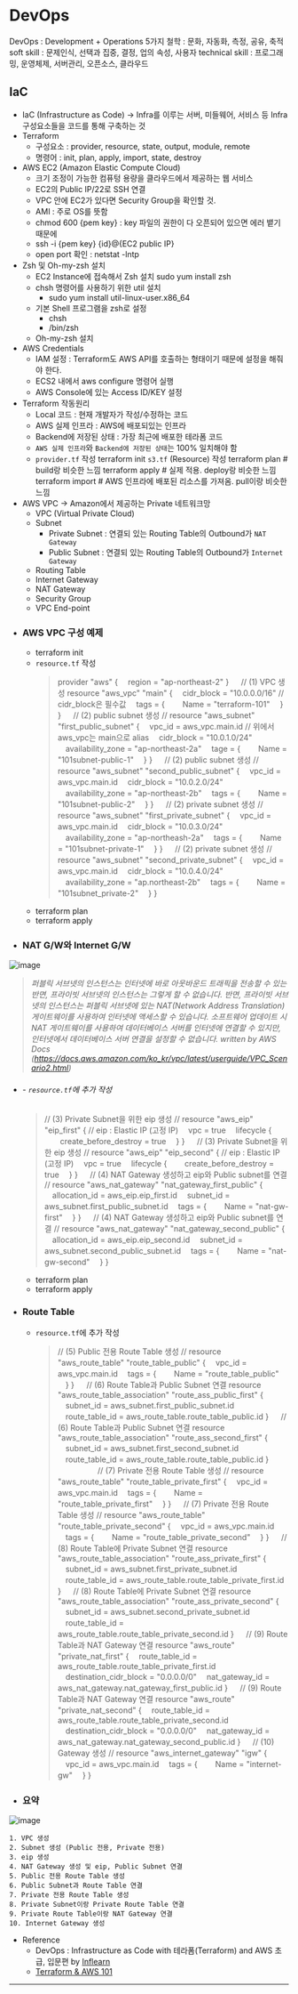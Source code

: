 DevOps
===
DevOps : Development + Operations
5가지 철학 : 문화, 자동화, 측정, 공유, 축적
soft skill : 문제인식, 선택과 집중, 결정, 업의 속성, 사용자
technical skill : 프로그래밍, 운영체제, 서버관리, 오픈소스, 클라우드

## IaC
- IaC (Infrastructure as Code)
→ Infra를 이루는 서버, 미들웨어, 서비스 등 Infra 구성요소들을 코드를 통해 구축하는 것
- Terraform
  - 구성요소 : provider, resource, state, output, module, remote
  - 명령어 : init, plan, apply, import, state, destroy
- AWS EC2 (Amazon Elastic Compute Cloud)
  - 크기 조정이 가능한 컴퓨텅 용량을 클라우드에서 제공하는 웹 서비스
  - EC2의 Public IP/22로 SSH 연결
  - VPC 안에 EC2가 있다면 Security Group을 확인할 것.
  - AMI : 주로 OS를 뜻함
  - chmod 600 {pem key} : key 파일의 권한이 다 오픈되어 있으면 에러 뱉기 때문에
  - ssh -i {pem key} {id}@{EC2 public IP}
  - open port 확인 : netstat -lntp
- Zsh 및 Oh-my-zsh 설치
  - EC2 Instance에 접속해서 Zsh 설치
    sudo yum install zsh
   - chsh 명령어를 사용하기 위한 util 설치
     - sudo yum install util-linux-user.x86_64
   - 기본 Shell 프로그램을 zsh로 설정
     - chsh
     - /bin/zsh
  - Oh-my-zsh 설치
- AWS Credentials
  - IAM 설정 : Terraform도 AWS API를 호출하는 형태이기 때문에 설정을 해줘야 한다.
  - ECS2 내에서 aws configure 명령어 실행
  - AWS Console에 있는 Access ID/KEY 설정
- Terraform 작동원리
  - Local 코드 : 현재 개발자가 작성/수정하는 코드
  - AWS 실제 인프라 : AWS에 배포되있는 인프라
  - Backend에 저장된 상태 : 가장 최근에 배포한 테라폼 코드
  - `AWS 실제 인프라`와 `Backend에 저장된 상태`는 100% 일치해야 함
  - `provider.tf` 작성
    terraform init
    `s3.tf` (Resource) 작성
    terraform plan # build랑 비슷한 느낌
    terraform apply # 실제 적용. deploy랑 비슷한 느낌
    terraform import # AWS 인프라에 배포된 리소스를 가져옴. pull이랑 비슷한 느낌
- AWS VPC
  → Amazon에서 제공하는 Private 네트워크망
  - VPC (Virtual Private Cloud)
  - Subnet
    - Private Subnet : 연결되 있는 Routing Table의 Outbound가 `NAT Gateway`
    - Public Subnet : 연결되 있는 Routing Table의 Outbound가 `Internet Gateway`
  - Routing Table
  - Internet Gateway
  - NAT Gateway
  - Security Group
  - VPC End-point
- ### AWS VPC 구성 예제
  - terraform init
  - `resource.tf` 작성
    > provider "aws" {
    　region = "ap-northeast-2"
    }
    　
    // (1) VPC 생성
    resource "aws_vpc" "main" {
    　cidr_block = "10.0.0.0/16"  // cidr_block은 필수값
    　tags = {
    　　Name = "terraform-101"
    　}
    }
    　
    // (2) public subnet 생성 //
    resource "aws_subnet" "first_public_subnet" {
    　vpc_id = aws_vpc.main.id  // 위에서 aws_vpc는 main으로 alias
    　cidr_block = "10.0.1.0/24"
    　availability_zone = "ap-northeast-2a"
    　tage = {
    　　Name = "101subnet-public-1"
    　}
    }
    　
    // (2) public subnet 생성 //
    resource "aws_subnet" "second_public_subnet" {
    　vpc_id = aws_vpc.main.id
    　cidr_block = "10.0.2.0/24"
    　availability_zone = "ap-northeast-2b"
    　tags = {
    　　Name = "101subnet-public-2"
    　}
    }
    　
    // (2) private subnet 생성 //
    resource "aws_subnet" "first_private_subnet" {
    　vpc_id = aws_vpc.main.id
    　cidr_block = "10.0.3.0/24"
    　availability_zone = "ap-northeash-2a"
    　tags = {
    　　Name = "101subnet-private-1"
    　}
    }
    　
    // (2) private subnet 생성 //
    resource "aws_subnet" "second_private_subnet" {
    　vpc_id = aws_vpc.main.id
    　cidr_block = "10.0.4.0/24"
    　availability_zone = "ap.northeast-2b"
    　tags = {
    　　Name = "101subnet_private-2"
    　}
    }
  - terraform plan
  - terraform apply
- ### NAT G/W와 Internet G/W
![image](https://user-images.githubusercontent.com/21374902/148865682-993fd4d1-cb92-4216-8090-d08270804de6.png)
>_퍼블릭 서브넷의 인스턴스는 인터넷에 바로 아웃바운드 트래픽을 전송할 수 있는 반면, 프라이빗 서브넷의 인스턴스는 그렇게 할 수 없습니다. 반면, 프라이빗 서브넷의 인스턴스는 퍼블릭 서브넷에 있는 NAT(Network Address Translation) 게이트웨이를 사용하여 인터넷에 액세스할 수 있습니다. 소프트웨어 업데이트 시 NAT 게이트웨이를 사용하여 데이터베이스 서버를 인터넷에 연결할 수 있지만, 인터넷에서 데이터베이스 서버 연결을 설정할 수 없습니다. written by AWS Docs (https://docs.aws.amazon.com/ko_kr/vpc/latest/userguide/VPC_Scenario2.html)_
  - ###### - `resource.tf`에 추가 작성
      >// (3) Private Subnet을 위한 eip 생성 //
      resource "aws_eip" "eip_first" {  // eip : Elastic IP (고정 IP)
      　vpc = true
      　lifecycle {
      　　create_before_destroy = true
      　}
      }
      　
      // (3) Private Subnet을 위한 eip 생성 //
      resource "aws_eip" "eip_second" {  // eip : Elastic IP (고정 IP)
      　vpc = true
      　lifecycle {
      　　create_before_destroy = true
      　}
      }
      　
      // (4) NAT Gateway 생성하고 eip와 Public subnet를 연결 //
      resource "aws_nat_gateway" "nat_gateway_first_public" {
      　allocation_id = aws_eip.eip_first.id
      　subnet_id = aws_subnet.first_public_subnet.id
      　tags = {
      　　Name = "nat-gw-first"
      　}
      }
      　
      // (4) NAT Gateway 생성하고 eip와 Public subnet를 연결 //
      resource "aws_nat_gateway" "nat_gateway_second_public" {
      　allocation_id = aws_eip.eip_second.id
      　subnet_id = aws_subnet.second_public_subnet.id
      　tags = {
      　　Name = "nat-gw-second"
      　}
      }
    - terraform plan
    - terraform apply
- ### Route Table
  - `resource.tf`에 추가 작성
    > // (5) Public 전용 Route Table 생성 //
    resource "aws_route_table" "route_table_public" {
    　vpc_id = aws_vpc.main.id
    　tags = {
    　　Name = "route_table_public"
    　}
    }
    　
    // (6) Route Table과 Public Subnet 연결
    resource "aws_route_table_association" "route_ass_public_first" {
    　subnet_id = aws_subnet.first_public_subnet.id
    　route_table_id = aws_route_table.route_table_public.id
    }
    　
    // (6) Route Table과 Public Subnet 연결
    resource "aws_route_table_association" "route_ass_second_first" {
    　subnet_id      = aws_subnet.first_second_subnet.id
    　route_table_id = aws_route_table.route_table_public.id
    }
    　
    　
    　
    　
    // (7) Private 전용 Route Table 생성 //
    resource "aws_route_table" "route_table_private_first" {
    　vpc_id = aws_vpc.main.id
    　tags = {
    　　Name = "route_table_private_first"
    　}
    }
    　
    // (7) Private 전용 Route Table 생성 //
    resource "aws_route_table" "route_table_private_second" {
    　vpc_id = aws_vpc.main.id
    　tags = {
    　　Name = "route_table_private_second"
    　}
    }
    　
    // (8) Route Table에 Private Subnet 연결
    resource "aws_route_table_association" "route_ass_private_first" {
    　subnet_id = aws_subnet.first_private_subnet.id
    　route_table_id = aws_route_table.route_table_private_first.id
    }
    　
    // (8) Route Table에 Private Subnet 연결
    resource "aws_route_table_association" "route_ass_private_second" {
    　subnet_id = aws_subnet.second_private_subnet.id
    　route_table_id = aws_route_table.route_table_private_second.id
    }
    　
    // (9) Route Table과 NAT Gateway 연결
    resource "aws_route" "private_nat_first" {
    　route_table_id = aws_route_table.route_table_private_first.id
    　destination_cidr_block = "0.0.0.0/0"
    　nat_gateway_id = aws_nat_gateway.nat_gateway_first_public.id
    }
    　
    // (9) Route Table과 NAT Gateway 연결
    resource "aws_route" "private_nat_second" {
    　route_table_id = aws_route_table.route_table_private_second.id
    　destination_cidr_block = "0.0.0.0/0"
    　nat_gateway_id = aws_nat_gateway.nat_gateway_second_public.id
    }
    　
    // (10) Gateway 생성 //
    resource "aws_internet_gateway" "igw" {
    　vpc_id = aws_vpc.main.id
    　tags = {
    　　Name = "internet-gw"
    　}
    }

- ### 요약
![image](https://user-images.githubusercontent.com/21374902/148888522-8d90efb9-5f42-4683-8c9f-65c8f0a6f646.png)
```
1. VPC 생성
2. Subnet 생성 (Public 전용, Private 전용)
3. eip 생성
4. NAT Gateway 생성 및 eip, Public Subnet 연결
5. Public 전용 Route Table 생성
6. Public Subnet과 Route Table 연결
7. Private 전용 Route Table 생성
8. Private Subnet이랑 Private Route Table 연결
9. Private Route Table이랑 NAT Gateway 연결
10. Internet Gateway 생성
```

- Reference
  - DevOps : Infrastructure as Code with 테라폼(Terraform) and AWS 초급, 입문편 by [Inflearn](https://www.inflearn.com/)
  - [Terraform & AWS 101](https://terraform101.inflearn.devopsart.dev/)
---